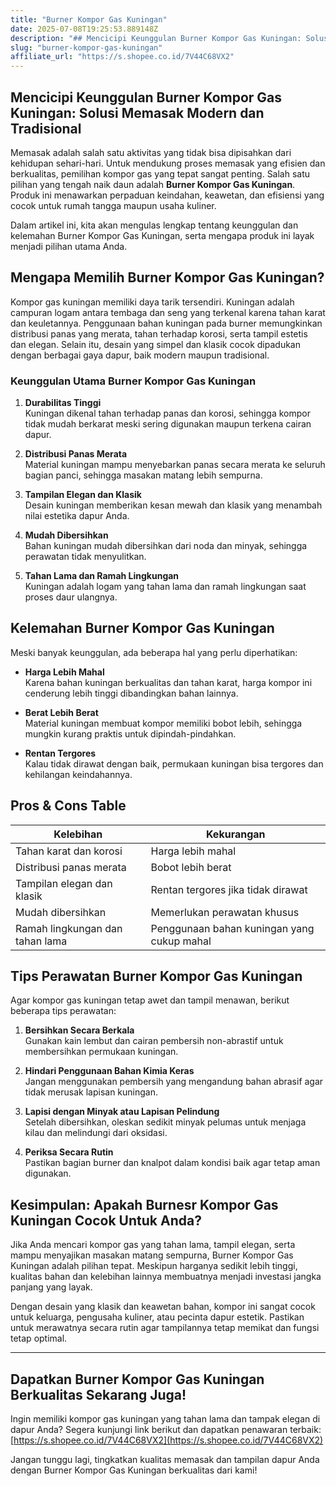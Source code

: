 ```yaml
---
title: "Burner Kompor Gas Kuningan"
date: 2025-07-08T19:25:53.889148Z
description: "## Mencicipi Keunggulan Burner Kompor Gas Kuningan: Solusi Memasak Modern dan Tradisional..."
slug: "burner-kompor-gas-kuningan"
affiliate_url: "https://s.shopee.co.id/7V44C68VX2"
---
```

## Mencicipi Keunggulan Burner Kompor Gas Kuningan: Solusi Memasak Modern dan Tradisional

Memasak adalah salah satu aktivitas yang tidak bisa dipisahkan dari kehidupan sehari-hari. Untuk mendukung proses memasak yang efisien dan berkualitas, pemilihan kompor gas yang tepat sangat penting. Salah satu pilihan yang tengah naik daun adalah **Burner Kompor Gas Kuningan**. Produk ini menawarkan perpaduan keindahan, keawetan, dan efisiensi yang cocok untuk rumah tangga maupun usaha kuliner.

Dalam artikel ini, kita akan mengulas lengkap tentang keunggulan dan kelemahan Burner Kompor Gas Kuningan, serta mengapa produk ini layak menjadi pilihan utama Anda.

## Mengapa Memilih Burner Kompor Gas Kuningan?

Kompor gas kuningan memiliki daya tarik tersendiri. Kuningan adalah campuran logam antara tembaga dan seng yang terkenal karena tahan karat dan keuletannya. Penggunaan bahan kuningan pada burner memungkinkan distribusi panas yang merata, tahan terhadap korosi, serta tampil estetis dan elegan. Selain itu, desain yang simpel dan klasik cocok dipadukan dengan berbagai gaya dapur, baik modern maupun tradisional.

### Keunggulan Utama Burner Kompor Gas Kuningan

1. **Durabilitas Tinggi**  
Kuningan dikenal tahan terhadap panas dan korosi, sehingga kompor tidak mudah berkarat meski sering digunakan maupun terkena cairan dapur.

2. **Distribusi Panas Merata**  
Material kuningan mampu menyebarkan panas secara merata ke seluruh bagian panci, sehingga masakan matang lebih sempurna.

3. **Tampilan Elegan dan Klasik**  
Desain kuningan memberikan kesan mewah dan klasik yang menambah nilai estetika dapur Anda.

4. **Mudah Dibersihkan**  
Bahan kuningan mudah dibersihkan dari noda dan minyak, sehingga perawatan tidak menyulitkan.

5. **Tahan Lama dan Ramah Lingkungan**  
Kuningan adalah logam yang tahan lama dan ramah lingkungan saat proses daur ulangnya.

## Kelemahan Burner Kompor Gas Kuningan

Meski banyak keunggulan, ada beberapa hal yang perlu diperhatikan:

- **Harga Lebih Mahal**  
Karena bahan kuningan berkualitas dan tahan karat, harga kompor ini cenderung lebih tinggi dibandingkan bahan lainnya.

- **Berat Lebih Berat**  
Material kuningan membuat kompor memiliki bobot lebih, sehingga mungkin kurang praktis untuk dipindah-pindahkan.

- **Rentan Tergores**  
Kalau tidak dirawat dengan baik, permukaan kuningan bisa tergores dan kehilangan keindahannya.

## Pros & Cons Table

| Kelebihan                               | Kekurangan                          |
|-----------------------------------------|-------------------------------------|
| Tahan karat dan korosi                | Harga lebih mahal                  |
| Distribusi panas merata               | Bobot lebih berat                   |
| Tampilan elegan dan klasik            | Rentan tergores jika tidak dirawat|
| Mudah dibersihkan                     | Memerlukan perawatan khusus        |
| Ramah lingkungan dan tahan lama      | Penggunaan bahan kuningan yang cukup mahal |

## Tips Perawatan Burner Kompor Gas Kuningan

Agar kompor gas kuningan tetap awet dan tampil menawan, berikut beberapa tips perawatan:

1. **Bersihkan Secara Berkala**  
Gunakan kain lembut dan cairan pembersih non-abrastif untuk membersihkan permukaan kuningan.

2. **Hindari Penggunaan Bahan Kimia Keras**  
Jangan menggunakan pembersih yang mengandung bahan abrasif agar tidak merusak lapisan kuningan.

3. **Lapisi dengan Minyak atau Lapisan Pelindung**  
Setelah dibersihkan, oleskan sedikit minyak pelumas untuk menjaga kilau dan melindungi dari oksidasi.

4. **Periksa Secara Rutin**  
Pastikan bagian burner dan knalpot dalam kondisi baik agar tetap aman digunakan.

## Kesimpulan: Apakah Burnesr Kompor Gas Kuningan Cocok Untuk Anda?

Jika Anda mencari kompor gas yang tahan lama, tampil elegan, serta mampu menyajikan masakan matang sempurna, Burner Kompor Gas Kuningan adalah pilihan tepat. Meskipun harganya sedikit lebih tinggi, kualitas bahan dan kelebihan lainnya membuatnya menjadi investasi jangka panjang yang layak.

Dengan desain yang klasik dan keawetan bahan, kompor ini sangat cocok untuk keluarga, pengusaha kuliner, atau pecinta dapur estetik. Pastikan untuk merawatnya secara rutin agar tampilannya tetap memikat dan fungsi tetap optimal.

---

## Dapatkan Burner Kompor Gas Kuningan Berkualitas Sekarang Juga!

Ingin memiliki kompor gas kuningan yang tahan lama dan tampak elegan di dapur Anda? Segera kunjungi link berikut dan dapatkan penawaran terbaik: [https://s.shopee.co.id/7V44C68VX2](https://s.shopee.co.id/7V44C68VX2)

Jangan tunggu lagi, tingkatkan kualitas memasak dan tampilan dapur Anda dengan Burner Kompor Gas Kuningan berkualitas dari kami!